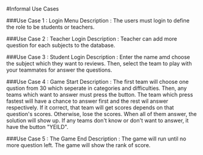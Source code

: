 #Informal Use Cases

###Use Case 1 : Login Menu
      Description : The users must login to define the role to be students or teachers.
      
###Use Case 2 : Teacher Login
      Description : Teacher can add more question for each subjects to the database.
      
###Use Case 3 : Student Login
      Description : Enter the name amd choose the subject which they want to reviews. Then, select the team to play with your teammates
  for answer the questions.
  
###Use Case 4 : Game Start
      Description : The first team will choose one qustion from 30 which seperate in categories and difficulties. Then, any teams
  which want to answer must press the button. The team which press fastest will have a chance to answer first and the rest wil answer 
  respectively. If it correct, that team will get scores depends on that question's scores. Otherwise, lose the scores. When all of 
  them answer, the solution will show up. If any teams don't know or don't want to answer, it have the button "YEILD". 
  
###Use Case 5 : The Game End
     Description : The game will run until no more question left. The game will show the rank of score.
     
      
  

